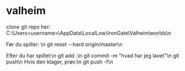 # valheim

clone git repo her: C:\Users\<username>\AppData\LocalLow\IronGate\Valheim\worlds\n

Før du spiller: \n
git reset --hard origin/master\n

Efter du har spillet:\n
git add .\n
git commit -m "hvad har jeg lavet"\n
git push\n
Hvis den klager, prøv:\n
git push -f\n
